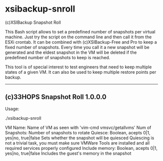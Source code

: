 # xsibackup-snroll
(c)XSIBackup Snapshot Roll

This Bash script allows to set a predefined number of snapshots per virtual machine. 
Just try the script on the command line and then call it from the ESXi crontab.
It can be combined with (c)XSIBackup-Free and Pro to keep a fixed number of snapshots.
Every time you call it a new snapshot will be generated and the eldest snapshot 
in the VM will be deleted if the predefined number of snapshots to keep is reached.

This tool is of special interest to test engineers that need to keep multiple states 
of a given VM. It can also be used to keep multiple restore points per backup.

----------------------------------------------------------------------
(c)33HOPS Snapshot Roll 1.0.0.0
----------------------------------------------------------------------

  Usage:

  ./xsibackup-snroll <VM Name> <Num of Snapshots> <Quiesce> <Include memory>

  VM Name:              Name of VM as seen with 'vim-cmd vmsvc/getallvms'
  Num of Snapshots:     Number of snapshots to rotate
  Quiesce:              Boolean, acepts 0|1, yes|no, true|false
                        Sets whether the snapshot will be quiesced
                        Quiescing is not a trivial task, you must
                        make sure VMWare Tools are installed and
                        all required services properly configured
  Include memory:       Boolean, acepts 0|1, yes|no, true|false
                        Includes the guest's memory in the snapshot

